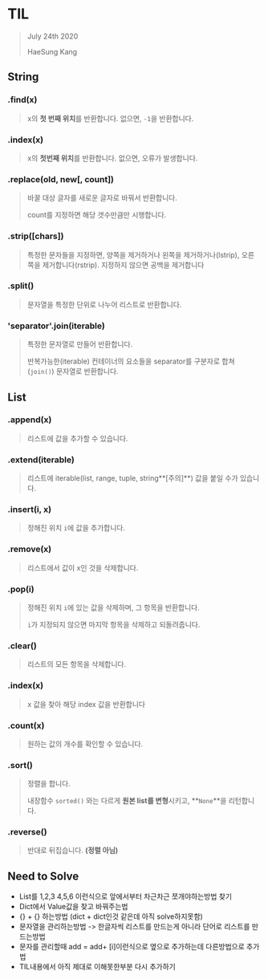 # TIL

>July 24th 2020
>
>HaeSung Kang



## String

### .find(x)

>x의 **첫 번째 위치**를 반환합니다. 없으면, `-1`을 반환합니다.

### .index(x)

> x의 **첫번째 위치**를 반환합니다. 없으면, 오류가 발생합니다.

### .replace(old, new[, count])

> 바꿀 대상 글자를 새로운 글자로 바꿔서 반환합니다.
>
> count를 지정하면 해당 갯수만큼만 시행합니다.

### .strip([chars])
> 특정한 문자들을 지정하면, 양쪽을 제거하거나 왼쪽을 제거하거나(lstrip), 오른쪽을 제거합니다(rstrip).
> 지정하지 않으면 공백을 제거합니다

### .split()

> 문자열을 특정한 단위로 나누어 리스트로 반환합니다.

### 'separator'.join(iterable)

> 특정한 문자열로 만들어 반환합니다.
>
> 반복가능한(iterable) 컨테이너의 요소들을 separator를 구분자로 합쳐(`join()`) 문자열로 반환합니다.



## List



### .append(x)

> 리스트에 값을 추가할 수 있습니다.

### .extend(iterable)

> 리스트에 iterable(list, range, tuple, string**[주의]**) 값을 붙일 수가 있습니다.

### .insert(i, x)

> 정해진 위치 `i`에 값을 추가합니다.

### .remove(x)

> 리스트에서 값이 x인 것을 삭제합니다.

### .pop(i)

> 정해진 위치 `i`에 있는 값을 삭제하며, 그 항목을 반환합니다.
>
> `i`가 지정되지 않으면 마지막 항목을 삭제하고 되돌려줍니다.

### .clear()

> 리스트의 모든 항목을 삭제합니다.



### .index(x)

> x 값을 찾아 해당 index 값을 반환합니다

### .count(x)

> 원하는 값의 개수를 확인할 수 있습니다.

### .sort()

> 정렬을 합니다.
>
> 내장함수 `sorted()` 와는 다르게 **원본 list를 변형**시키고, **`None`**을 리턴합니다.

### .reverse()

> 반대로 뒤집습니다. **(정렬 아님)**





## Need to Solve

- List를 1,2,3 4,5,6 이런식으로 앞에서부터 차근차근 쪼개야하는방법 찾기
- Dict에서 Value값을 찾고 바꿔주는법
- {} + {} 하는방법 (dict + dict인것 같은데 아직 solve하지못함)
- 문자열을 관리하는방법 -> 한글자씩 리스트를 만드는게 아니라 단어로 리스트를 만드는방법
- 문자를 관리할때 add = add+ [i]이런식으로 옆으로 추가하는데 다른방법으로 추가법
- TIL내용에서 아직 제대로 이해못한부분 다시 추가하기